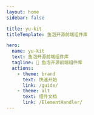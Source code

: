 ```yaml
---
layout: home
sidebar: false

title: yu-kit
titleTemplate: 鱼泡开源前端组件库

hero:
  name: yu-kit
  text: 鱼泡开源前端组件库
  tagline: 🎉 鱼泡开源前端组件库
  actions:
    - theme: brand
      text: 快速开始
      link: /guide/
    - theme: alt
      text: 组件文档
      link: /ElementHandler/
---
```

